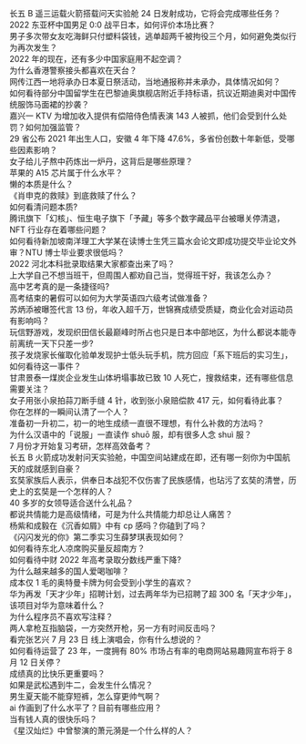 长五 B 遥三运载火箭搭载问天实验舱 24 日发射成功，它将会完成哪些任务？  
2022 东亚杯中国男足 0:0 战平日本，如何评价本场比赛？  
男子多次带女友吃海鲜只付塑料袋钱，逃单超两千被拘役三个月，如何避免类似行为再次发生？  
2022 年的现在，还有多少中国家庭用不起空调？  
为什么香港警察接头都喜欢在天台？  
网传江西一地将承办日本夏日祭活动，当地通报称并未承办，具体情况如何？  
如何看待部分中国留学生在巴黎迪奥旗舰店附近手持标语，抗议近期迪奥对中国传统服饰马面裙的抄袭？  
嘉兴一 KTV 为增加收入提供有偿陪侍色情表演 143 人被抓，他们会受到什么处罚？如何加强监管？  
29 省公布 2021 年出生人口，安徽 4 年下降 47.6%，多省份创数十年新低，受哪些因素影响？  
女子给儿子熬中药炼出一炉丹，这背后是哪些原理？  
苹果的 A15 芯片属于什么水平？  
懒的本质是什么？  
《肖申克的救赎》到底救赎了什么？  
如何看清问题本质?  
腾讯旗下「幻核」、恒生电子旗下「予藏」等多个数字藏品平台被曝关停清退，NFT 行业存在着哪些问题？  
如何看待新加坡南洋理工大学某在读博士生凭三篇水会论文即成功提交毕业论文外审？NTU 博士毕业要求很低吗？  
2022 河北本科批录取结果大家都查出来了吗？  
上大学自己不想当班干，但周围人都劝自己当，觉得班干好，我该怎么办？  
高中艺考真的是一条捷径吗?  
高考结束的暑假可以如何为大学英语四六级考试做准备？  
苏炳添被曝签代言 13 份，年收入超千万，世锦赛成绩受质疑，商业化会对运动员有影响吗？  
玩信野游戏，发现织田信长最巅峰时所占也只是日本中部地区，为什么都说本能寺前离统一天下只差一步?  
孩子发烧家长催取化验单发现护士低头玩手机，院方回应「系下班后的实习生」，如何看待这一事件？  
甘肃景泰一煤炭企业发生山体坍塌事故已致 10 人死亡，搜救结束，还有哪些信息需要关注？  
女子用张小泉拍蒜刀断手缝 4 针，收到张小泉赔偿款 417 元，如何看待此事？  
你在怎样的一瞬间认清了一个人？  
准备初一升初二，初一的地生成绩一直很不理想，有什么补救的方法吗？  
为什么汉语中的「说服」一直读作 shuō 服，却有很多人念 shuì 服？  
7 月份才开始复习考研，怎样高效备考？  
长五 B 火箭成功发射问天实验舱，中国空间站建成在即，还有哪一刻你为中国航天的成就感到自豪？  
玄奘家族后人表示，供奉日本战犯不仅伤害了民族感情，也玷污了玄奘的清誉，历史上的玄奘是一个怎样的人？  
40 多岁的女领导适合送什么礼品？  
都说共情能力是高级情绪，可是为什么共情能力却总让人痛苦？  
杨紫和成毅在《沉香如屑》中有 cp 感吗？你磕到了吗？  
《闪闪发光的你》第二季实习生薛梦琪表现如何？  
如何看待东北人凉席购买量反超南方？  
如何看待中财 2022 年高考录取分数线严重下降?  
为什么越来越多的国人爱喝咖啡？  
成本仅 1 毛的奥特曼卡牌为何会受到小学生的喜欢？  
华为再发「天才少年」招聘计划，过去两年华为已招聘了超 300 名「天才少年」，该项目对华为意味着什么？  
为什么程序员不喜欢写注释？  
两人拿枪互指脑袋，一方突然开枪，另一方有时间反击吗？  
看完张艺兴 7 月 23 日 线上演唱会，你有什么想说的？  
如何看待运营了 23 年，一度拥有 80% 市场占有率的电商网站易趣网宣布将于 8 月 12 日关停？  
成绩真的比快乐更重要吗？  
如果是武松遇到牛二，会发生什么情况？  
男生夏天能不能穿短裤，怎么穿更帅气啊？  
ai 作画到了什么水平了？目前有哪些应用？  
当有钱人真的很快乐吗？  
《星汉灿烂》中曾黎演的萧元漪是一个什么样的人？  
